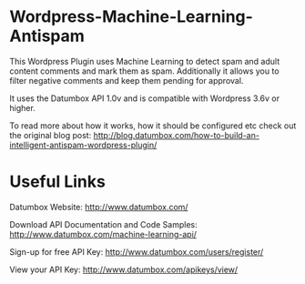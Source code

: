 Wordpress-Machine-Learning-Antispam
===================================

This Wordpress Plugin uses Machine Learning to detect spam and adult content comments and mark them as spam. Additionally it allows you to filter negative comments and keep them pending for approval.

It uses the Datumbox API 1.0v and is compatible with Wordpress 3.6v or higher.

To read more about how it works, how it should be configured etc check out the original blog post: 
http://blog.datumbox.com/how-to-build-an-intelligent-antispam-wordpress-plugin/

Useful Links
============

Datumbox Website: http://www.datumbox.com/

Download API Documentation and Code Samples: http://www.datumbox.com/machine-learning-api/

Sign-up for free API Key: http://www.datumbox.com/users/register/

View your API Key: http://www.datumbox.com/apikeys/view/
